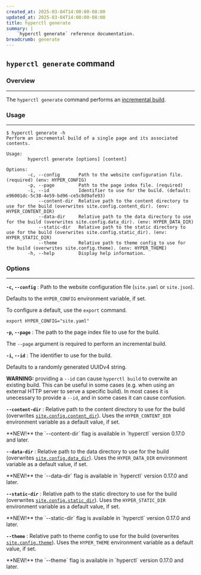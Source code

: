 ```yaml
---
created_at: 2025-03-04T14:00:00-08:00
updated_at: 2025-03-04T14:00:00-08:00
title: hyperctl generate
summary: |
    `hyperctl generate` reference documentation.
breadcrumb: generate
---
```


## `hyperctl generate` command

<auto-toc selectors="h3,h4,h5,h6,dl dt"></auto-toc>

### Overview
------------

The `hyperctl generate` command performs an [incremental build].

### Usage
---------

```plaintext
$ hyperctl generate -h
Perform an incremental build of a single page and its associated contents.

Usage:
        hyperctl generate [options] [content]

Options:
        -c, --config       Path to the website configuration file. (required) (env: HYPER_CONFIG)
        -p, --page         Path to the page index file. (required)
        -i, --id           Identifier to use for the build. (default: e96001dc-5c38-4e59-bd96-ce5c8d9afe93)
            --content-dir  Relative path to the content directory to use for the build (overwrites site.config.content_dir). (env: HYPER_CONTENT_DIR)
            --data-dir     Relative path to the data directory to use for the build (overwrites site.config.data_dir). (env: HYPER_DATA_DIR)
            --static-dir   Relative path to the static directory to use for the build (overwrites site.config.static_dir). (env: HYPER_STATIC_DIR)
            --theme        Relative path to theme config to use for the build (overwrites site.config.theme). (env: HYPER_THEME)
        -h, --help         Display help information.
```

### Options
-----------

**`-c`, `--config`**
: Path to the website configuration file (`site.yaml` or `site.json`).

  Defaults to the `HYPER_CONFIG` environment variable, if set.

  To configure a default, use the `export` command.

  ```plaintext
  export HYPER_CONFIG="site.yaml"
  ```

**`-p`, `--page`**
: The path to the page index file to use for the build.

  The `--page` argument is required to perform an incremental build.

**`-i`, `--id`**
: The identifier to use for the build.
  
  Defaults to a randomly generated UUIDv4 string.

  <doc-quote ht-block warning>

  **WARNING:** providing a `--id` can cause `hyperctl build` to overwite an existing build.
  This can be useful in some cases (e.g. when using an external HTTP server to serve a specific build). 
  In most cases it is unecessary to provide a `--id`, and in some cases it can cause confusion.

  </doc-quote>

**`--content-dir`**
: Relative path to the content directory to use for the build (overwrites [`site.config.content_dir`]).
  Uses the `HYPER_CONTENT_DIR` environment variable as a default value, if set.

  <doc-quote ht-block new>
  **NEW!** the `--content-dir` flag is available in `hyperctl` version 0.17.0 and later.
  </doc-quote>


**`--data-dir`**
: Relative path to the data directory to use for the build (overwrites [`site.config.data_dir`]).
  Uses the `HYPER_DATA_DIR` environment variable as a default value, if set.

  <doc-quote ht-block new>
  **NEW!** the `--data-dir` flag is available in `hyperctl` version 0.17.0 and later.
  </doc-quote>

**`--static-dir`**
: Relative path to the static directory to use for the build (overwrites [`site.config.static_dir`]).
  Uses the `HYPER_STATIC_DIR` environment variable as a default value, if set.

  <doc-quote ht-block new>
  **NEW!** the `--static-dir` flag is available in `hyperctl` version 0.17.0 and later.
  </doc-quote>

**`--theme`**
: Relative path to theme config to use for the build (overwrites [`site.config.theme`]).
  Uses the `HYPER_THEME` environment variable as a default value, if set.

  <doc-quote ht-block new>
  **NEW!** the `--theme` flag is available in `hyperctl` version 0.17.0 and later.
  </doc-quote>

<!-- Links -->
[incremental build]: /docs/reference/cms/builds/#incremental-builds
[`site.config.content_dir`]: /docs/reference/cms/website/#site-config
[`site.config.data_dir`]: /docs/reference/cms/website/#site-config
[`site.config.static_dir`]: /docs/reference/cms/website/#site-config
[`site.config.theme`]: /docs/reference/cms/website/#site-config
